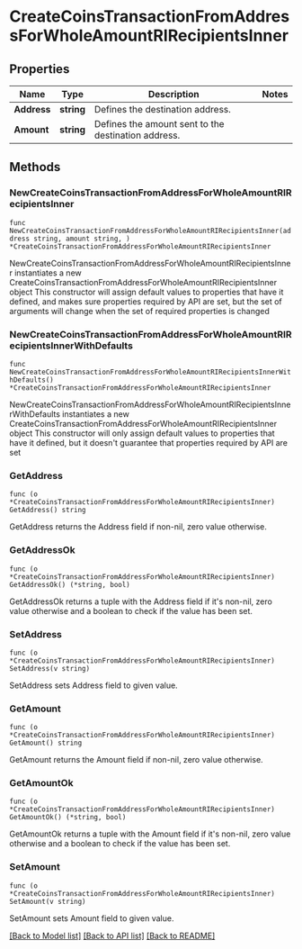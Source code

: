 # CreateCoinsTransactionFromAddressForWholeAmountRIRecipientsInner

## Properties

Name | Type | Description | Notes
------------ | ------------- | ------------- | -------------
**Address** | **string** | Defines the destination address. | 
**Amount** | **string** | Defines the amount sent to the destination address. | 

## Methods

### NewCreateCoinsTransactionFromAddressForWholeAmountRIRecipientsInner

`func NewCreateCoinsTransactionFromAddressForWholeAmountRIRecipientsInner(address string, amount string, ) *CreateCoinsTransactionFromAddressForWholeAmountRIRecipientsInner`

NewCreateCoinsTransactionFromAddressForWholeAmountRIRecipientsInner instantiates a new CreateCoinsTransactionFromAddressForWholeAmountRIRecipientsInner object
This constructor will assign default values to properties that have it defined,
and makes sure properties required by API are set, but the set of arguments
will change when the set of required properties is changed

### NewCreateCoinsTransactionFromAddressForWholeAmountRIRecipientsInnerWithDefaults

`func NewCreateCoinsTransactionFromAddressForWholeAmountRIRecipientsInnerWithDefaults() *CreateCoinsTransactionFromAddressForWholeAmountRIRecipientsInner`

NewCreateCoinsTransactionFromAddressForWholeAmountRIRecipientsInnerWithDefaults instantiates a new CreateCoinsTransactionFromAddressForWholeAmountRIRecipientsInner object
This constructor will only assign default values to properties that have it defined,
but it doesn't guarantee that properties required by API are set

### GetAddress

`func (o *CreateCoinsTransactionFromAddressForWholeAmountRIRecipientsInner) GetAddress() string`

GetAddress returns the Address field if non-nil, zero value otherwise.

### GetAddressOk

`func (o *CreateCoinsTransactionFromAddressForWholeAmountRIRecipientsInner) GetAddressOk() (*string, bool)`

GetAddressOk returns a tuple with the Address field if it's non-nil, zero value otherwise
and a boolean to check if the value has been set.

### SetAddress

`func (o *CreateCoinsTransactionFromAddressForWholeAmountRIRecipientsInner) SetAddress(v string)`

SetAddress sets Address field to given value.


### GetAmount

`func (o *CreateCoinsTransactionFromAddressForWholeAmountRIRecipientsInner) GetAmount() string`

GetAmount returns the Amount field if non-nil, zero value otherwise.

### GetAmountOk

`func (o *CreateCoinsTransactionFromAddressForWholeAmountRIRecipientsInner) GetAmountOk() (*string, bool)`

GetAmountOk returns a tuple with the Amount field if it's non-nil, zero value otherwise
and a boolean to check if the value has been set.

### SetAmount

`func (o *CreateCoinsTransactionFromAddressForWholeAmountRIRecipientsInner) SetAmount(v string)`

SetAmount sets Amount field to given value.



[[Back to Model list]](../README.md#documentation-for-models) [[Back to API list]](../README.md#documentation-for-api-endpoints) [[Back to README]](../README.md)


